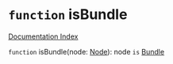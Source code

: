 # `function` isBundle

[Documentation Index](../README.md)

`function` isBundle(node: [Node](../private.interface.Node/README.md)): node `is` [Bundle](../private.interface.Bundle/README.md)
